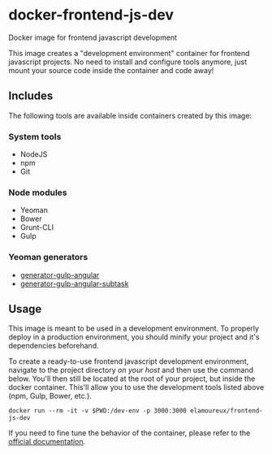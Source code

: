 docker-frontend-js-dev
======================
Docker image for frontend javascript development

This image creates a "development environment" container for frontend javascript projects.
No need to install and configure tools anymore, just mount your source code inside the container and code away!

Includes
--------
The following tools are available inside containers created by this image: 

### System tools
- NodeJS
- npm
- Git

### Node modules
- Yeoman
- Bower
- Grunt-CLI
- Gulp

### Yeoman generators
- [generator-gulp-angular](https://github.com/Swiip/generator-gulp-angular)
- [generator-gulp-angular-subtask](https://github.com/doronsever/generator-gulp-angular-subtask)

Usage
-----
This image is meant to be used in a development environment. To properly deploy in a production environment, you should minify your project and it's dependencies beforehand.

To create a ready-to-use frontend javascript development environment, navigate to the project directory *on your host* and then use the command below. You'll then still be located at the root of your project, but inside the docker container. This'll allow you to use the development tools listed above (npm, Gulp, Bower, etc.).

```
docker run --rm -it -v $PWD:/dev-env -p 3000:3000 elamoureux/frontend-js-dev
```

If you need to fine tune the behavior of the container, please refer to the [official documentation](https://docs.docker.com/reference/commandline/cli/#run).